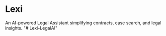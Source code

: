 # Lexi
An AI-powered Legal Assistant simplifying contracts, case search, and legal insights.
"# Lexi-LegalAI" 
